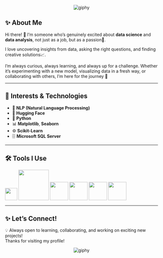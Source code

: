 
<p align="center">
  <img src="https://github.com/user-attachments/assets/84f75fe9-f8b9-4bdd-b375-7ee3ce51c44d" alt="giphy" />
</p>


## ✨ About Me  

Hi there! 👋 I’m someone who’s genuinely excited about **data science** and **data analysis**, not just as a job, but as a passion💖.  

I love uncovering insights from data, asking the right questions, and finding creative solutions📈.

I’m always curious, always learning, and always up for a challenge. Whether it’s experimenting with a new model, visualizing data in a fresh way, or collaborating with others, I’m here for the journey 🚀  

---

## 🚀 Interests & Technologies  

- 🤖 **NLP (Natural Language Processing)**  
- 🤗 **Hugging Face**  
- 🐍 **Python**  
- 📊 **Matplotlib**, **Seaborn**  
- ⚙️ **Scikit-Learn**  
- 🗄 **Microsoft SQL Server**

---

## 🛠 Tools I Use  

<img src="https://resources.jetbrains.com/storage/products/pycharm/img/meta/pycharm_logo_300x300.png" width="40" /> <n> <img src="https://upload.wikimedia.org/wikipedia/commons/7/7e/Spyder_logo.svg" width="100" /> <n> <img src="https://jupyter.org/assets/homepage/main-logo.svg" width="60" /> <n> <img src="https://colab.research.google.com/img/colab_favicon_256px.png" width="60" /> <n> <img src="https://upload.wikimedia.org/wikipedia/commons/7/7c/Kaggle_logo.png" width="60" /> <n> <img src="https://upload.wikimedia.org/wikipedia/commons/7/76/Slack_Icon.png" width="60" />


---


## ✨ Let’s Connect!  

💡 Always open to learning, collaborating, and working on exciting new projects!  
Thanks for visiting my profile!

<p align="center">
  <img src="https://github.com/user-attachments/assets/4428ce19-8046-432a-b2aa-f4b5754964d1" alt="giphy" />
</p>
